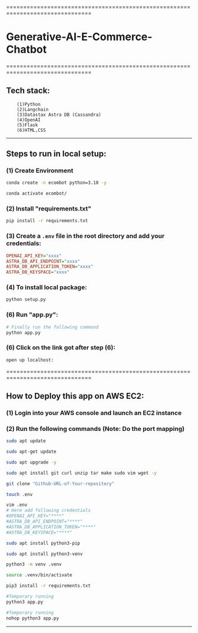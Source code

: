 ===============================================================================
# Generative-AI-E-Commerce-Chatbot
===============================================================================

## Tech stack:
        (1)Python
        (2)Langchain
        (3)Datastax Astra DB (Cassandra)
        (4)OpenAI
        (5)Flask
        (6)HTML,CSS
-------------------------------------------------------------------------------
## Steps to run in local setup:

### (1) Create Environment
```bash
conda create -n ecombot python=3.10 -y
```
```bash
conda activate ecombot/
```

### (2) Install "requirements.txt"
```bash
pip install -r requirements.txt
```

### (3) Create a `.env` file in the root directory and add your credentials:
```ini
OPENAI_API_KEY="xxxx"
ASTRA_DB_API_ENDPOINT="xxxx"
ASTRA_DB_APPLICATION_TOKEN="xxxx"
ASTRA_DB_KEYSPACE="xxxx"
```
### (4) To install local package:
```bash
python setup.py
```

### (6) Run "app.py":
```bash
# Finally run the following command
python app.py
```

### (6) Click on the link got after step (6):
```bash
open up localhost:
```
===============================================================================
## How to Deploy this app on AWS EC2:

### (1) Login into your AWS console and launch an EC2 instance
### (2) Run the following commands (Note: Do the port mapping)

```bash
sudo apt update
```

```bash
sudo apt-get update
```

```bash
sudo apt upgrade -y
```

```bash
sudo apt install git curl unzip tar make sudo vim wget -y
```

```bash
git clone "Github-URL-of-Your-repository"
```
```bash
touch .env
```
```bash
vim .env
# Here add following credentials
#OPENAI_API_KEY="****"
#ASTRA_DB_API_ENDPOINT="****"
#ASTRA_DB_APPLICATION_TOKEN="****"
#ASTRA_DB_KEYSPACE="****"
```
```bash
sudo apt install python3-pip
```
```bash
sudo apt install python3-venv
```
```bash
python3 -m venv .venv
```
```bash
source .venv/bin/activate
```
```bash
pip3 install -r requirements.txt
```
```bash
#Temporary running
python3 app.py
```
```bash
#Temporary running
nohop python3 app.py
```
-------------------------------------------------------------------------------
